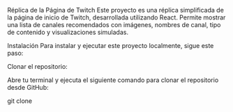 Réplica de la Página de Twitch
Este proyecto es una réplica simplificada de la página de inicio de Twitch, desarrollada utilizando React. Permite mostrar una lista de canales recomendados con imágenes, nombres de canal, tipo de contenido y visualizaciones simuladas.

Instalación
Para instalar y ejecutar este proyecto localmente, sigue este paso:

Clonar el repositorio:

Abre tu terminal y ejecuta el siguiente comando para clonar el repositorio desde GitHub:

git clone <url-del-repositorio>
